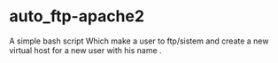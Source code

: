 # auto_ftp-apache2
A simple bash script  Which make a user to ftp/sistem and create a new virtual host for a new user with his name  .
